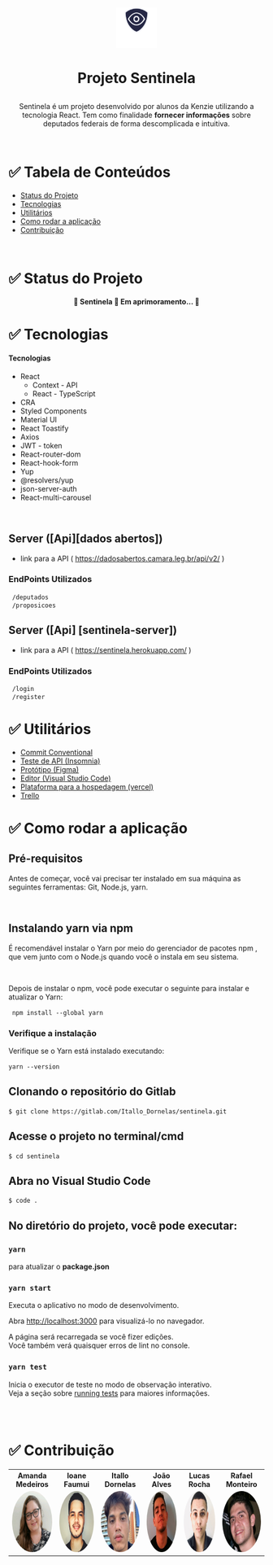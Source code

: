<div align="center">

<img
    height="80"
    width="80"
    alt="goat"
    src="src/assets/img/logo-footer.svg"
  />

<h1 align="center">Projeto Sentinela</h1>

##

Sentinela é um projeto desenvolvido por alunos da Kenzie utilizando a tecnologia React.
Tem como finalidade **fornecer informações** sobre deputados federais de forma descomplicada e intuitiva.

<br />

</div>

# ✅ Tabela de Conteúdos

<!--ts-->

- [Status do Projeto](#status)
- [Tecnologias](#tecnologias)
- [Utilitários](#utilitarios)
- [Como rodar a aplicação](#aplicacao)
- [Contribuição](#contribuicao)

<!--te-->

<br/>
<h1 id="status"> ✅ Status do Projeto </h1>

<h4 align="center"> 
	🚧  Sentinela 🚀 Em aprimoramento...  🚧
</h4>

<h1 id="tecnologias"> ✅ Tecnologias </h1>

#### **Tecnologias**

<!--ts-->

- React
  - Context - API
  - React - TypeScript
- CRA
- Styled Components
- Material UI
- React Toastify
- Axios
- JWT - token
- React-router-dom
- React-hook-form
- Yup
- @resolvers/yup
- json-server-auth
- React-multi-carousel

<!--te-->

<br/>

## **Server** ([Api][dados abertos])

- link para a API ( https://dadosabertos.camara.leg.br/api/v2/ )
  <br />

### **EndPoints Utilizados**

     /deputados
     /proposicoes

## **Server** ([Api] [sentinela-server])

- link para a API ( https://sentinela.herokuapp.com/ )

### **EndPoints Utilizados**

     /login
     /register

<h1 id="utilitarios"> ✅ Utilitários </h1>

<!--ts-->

- [Commit Conventional](https://www.conventionalcommits.org/en/v1.0.0/)
- [Teste de API (Insomnia)](https://insomnia.rest/download)
- [Protótipo (Figma)](https://www.figma.com/file/FdqesTtxkJWVz95Xh4HwOH/Sentinela?node-id=0%3A1)
- [Editor (Visual Studio Code)](https://code.visualstudio.com/download)
- [Plataforma para a hospedagem (vercel)](https://vercel.com)
- [Trello](https://trello.com/b/j8434i7n/capstone)

<!--te-->

<h1 id="aplicacao"> ✅ Como rodar a aplicação </h1>

## Pré-requisitos

Antes de começar, você vai precisar ter instalado em sua máquina as seguintes ferramentas:
Git, Node.js, yarn.

<br />

## Instalando yarn via npm

É recomendável instalar o Yarn por meio do gerenciador de pacotes npm , que vem junto com o Node.js quando você o instala em seu sistema.

<br />

Depois de instalar o npm, você pode executar o seguinte para instalar e atualizar o Yarn:

     npm install --global yarn

### Verifique a instalação

Verifique se o Yarn está instalado executando:

    yarn --version

## Clonando o repositório do Gitlab

    $ git clone https://gitlab.com/Itallo_Dornelas/sentinela.git

## Acesse o projeto no terminal/cmd

    $ cd sentinela

## Abra no Visual Studio Code

    $ code .

## No diretório do projeto, você pode executar:

### `yarn`

para atualizar o **package.json**

### `yarn start`

Executa o aplicativo no modo de desenvolvimento.

Abra [http://localhost:3000](http://localhost:3000) para visualizá-lo no navegador.

A página será recarregada se você fizer edições. \
Você também verá quaisquer erros de lint no console.

### `yarn test`

Inicia o executor de teste no modo de observação interativo. \
Veja a seção sobre [running tests](https://facebook.github.io/create-react-app/docs/running-tests) para maiores informações.

<br />

<br />

<h1 id="contribuicao">  ✅ Contribuição </h1>

<div align="center">
 <table style="width:100%">
 <tr>
    <th><strong>Amanda Medeiros</strong></th>
    <th><strong>Ioane Faumui</strong></th>
    <th><strong>Itallo Dornelas</strong></th>
    <th><strong>João Alves</strong></th>
    <th><strong>Lucas Rocha</strong></th>
    <th><strong>Rafael Monteiro</strong></th>
  </tr>
  <tr align="center">
    <td aling=center>
      <a href="https://www.linkedin.com/in/amanda-medeiros-193a36b2"            target="_blank"
      rel="noreferrer">
       <img
        style="border-radius: 50%;"
         height="120"
         width="120"
         alt="goat"
         src="src/assets/img/amandaMedeiros.jpeg">
      </a>
    </td>
    <td>
      <a href="https://www.linkedin.com/in/ioanefaumui/"
      target="_blank"
      rel="noreferrer">
      <img
      style="border-radius: 50%;"
         height="120"
         width="120"
         alt="goat"
         src="src/assets/img/ioane.jpeg">
         </a>
    </td>
    <td>
      <a href="https://www.linkedin.com/in/itallo-dornelas/" 
         target="_blank"
         rel="noreferrer">
      <img
      style="border-radius: 50%;"
         height="120"
         width="120"
         alt="goat"
         src="src/assets/img/itallo.jpeg">
         </a>
    </td>
    <td>
      <a href="http://www.linkedin.com/in/joão-alves-da-silva-junior"
         target="_blank"
         rel="noreferrer">
      <img
      style="border-radius: 50%;"
        height="120"
        width="120"
        alt="goat"
        src="src/assets/img/joao.jpeg">
        </a>
    </td>
    <td>
      <a  href="https://www.linkedin.com/in/lucas-rocha-da-silva-530618149/" target="_blank"
        rel="noreferrer">
    <img
    style="border-radius: 50%;"
        height="120"
        width="120"
        alt="goat"
        src="src/assets/img/lucas.jpeg">
      </a>
     </td>
      <td>
      <a  href="https://www.linkedin.com/in/rafael-menezes-monteiro-38a5a656/"target="_blank"
        rel="noreferrer">
    <img
    style="border-radius: 50%;"
        height="120"
        width="120"
        alt="goat"
        src="src/assets/img/rafael.jpeg">
      </a>
     </td>
   </tr>
 </table>
</div>
